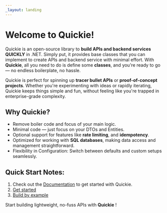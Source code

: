 ```yaml
---
_layout: landing
---
```


# Welcome to **Quickie**!

Quickie is an open-source library to **build APIs and backend services QUICKLY** in .NET. Simply put, it provides base classes that you can implement to create APIs and backend service with minimal effort. With **Quickie**, all you need to do is define some **classes**, and you're ready to go — no endless boilerplate, no hassle.

Quickie is perfect for spinning up **tracer bullet APIs** or **proof-of-concept projects**. Whether you're experimenting with ideas or rapidly iterating, Quickie keeps things simple and fun, without feeling like you're trapped in enterprise-grade complexity.

## Why Quickie?

- Remove boiler code and focus of your main logic.
- Minimal code — just focus on your DTOs and Entities.
- Optional support for features like **rate limiting**, and **idempotency**.
- Optimized for working with **SQL databases**, making data access and management straightforward.
- Flexibility in Configuration: Switch between defaults and custom setups seamlessly.

## Quick Start Notes:

1. Check out the [Documentation](/Quickie/docs/introduction.html) to get started with Quickie.
2. [Get started](/Quickie/docs/getting-started.html) 
3. [Build by example](/Quickie/docs/examples.html) 


Start building lightweight, no-fuss APIs with **Quickie** !
